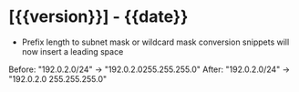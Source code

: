 # [{{version}}] - {{date}}

* Prefix length to subnet mask or wildcard mask conversion snippets will now insert a leading space

Before: "192.0.2.0/24" → "192.0.2.0255.255.255.0"
After: "192.0.2.0/24" → "192.0.2.0 255.255.255.0"
